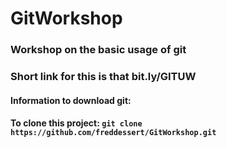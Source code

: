 # GitWorkshop
### Workshop on the basic usage of git
### Short link for this is that bit.ly/GITUW
#### Information to download git: 
#### To clone this project: `git clone https://github.com/freddessert/GitWorkshop.git`